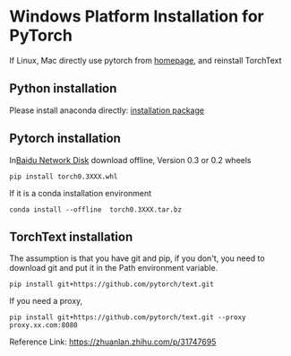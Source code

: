 # Windows Platform Installation for PyTorch

If Linux, Mac directly use pytorch from [homepage](http://pytorch.org/), and reinstall TorchText

## Python installation
Please install anaconda directly: [installation package](https://repo.continuum.io/archive/Anaconda3-5.0.1-Windows-x86_64.exe)

## Pytorch installation
In[Baidu Network Disk](https://pan.baidu.com/s/1dF6ayLr#list/path=%2Fpytorch) download offline, Version 0.3 or 0.2 wheels
<pre><code>pip install torch0.3XXX.whl</code></pre>

If it is a conda installation environment
<pre><code>conda install --offline  torch0.3XXX.tar.bz</code></pre>

## TorchText installation

The assumption is that you have git and pip, if you don't, you need to download git and put it in the Path environment variable.
<pre><code>pip install git+https://github.com/pytorch/text.git </code></pre>

If you need a proxy, 
<pre><code>pip install git+https://github.com/pytorch/text.git --proxy proxy.xx.com:8080 </code></pre>


Reference Link:
https://zhuanlan.zhihu.com/p/31747695
